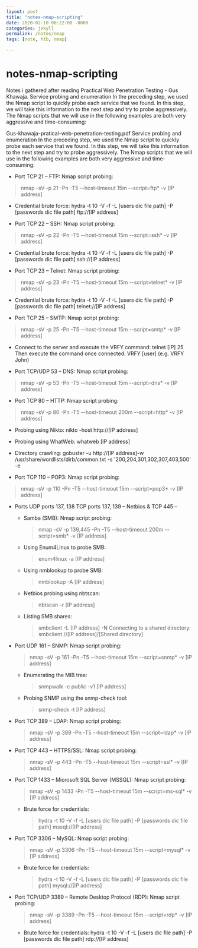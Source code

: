 ```yaml
---
layout: post
title: "notes-nmap-scripting"
date: 2020-02-10 00:22:00 -0000
categories: jekyll
permalink: /notes/nmap
tags: [note, htb, nmap]

---
```


# notes-nmap-scripting
Notes i gathered after reading Practical Web Penetration Testing - Gus Khawaja. Service probing and enumeration In the preceding step, we used the Nmap script to quickly probe each service that we found. In this step, we will take this information to the next step and try to probe aggressively. The Nmap scripts that we will use in the following examples are both very aggressive and time-consuming: 

Gus-khawaja-pratical-web-penetration-testing.pdf
Service probing and enumeration In the preceding step, we used the Nmap script to quickly probe each service that we found. In this step, we will take this information to the next step and try to probe aggressively. The Nmap scripts that we will use in the following examples are both very aggressive and time-consuming: 

- Port TCP 21 – FTP: Nmap script probing: 
> nmap -sV -p 21 -Pn -T5 --host-timeout 15m --script=ftp* -v [IP address] 
  - Credential brute force: hydra -t 10 -V -f -L [users dic file path] -P [passwords dic file path] ftp://[IP address] 

- Port TCP 22 – SSH: Nmap script probing: 
> nmap -sV -p 22 -Pn -T5 --host-timeout 15m --script=ssh* -v [IP address] 
  - Credential brute force: hydra -t 10 -V -f -L [users dic file path] -P [passwords dic file path] ssh://[IP address] 

- Port TCP 23 – Telnet: Nmap script probing: 
> nmap -sV -p 23 -Pn -T5 --host-timeout 15m --script=telnet* -v [IP address] 
  - Credential brute force: hydra -t 10 -V -f -L [users dic file path] -P [passwords dic file path] telnet://[IP address]

- Port TCP 25 – SMTP: Nmap script probing: 
> nmap -sV -p 25 -Pn -T5 --host-timeout 15m --script=smtp* -v [IP address] 
  - Connect to the server and execute the VRFY command: telnet [IP] 25 Then execute the command once connected: VRFY [user] (e.g. VRFY John) 

- Port TCP/UDP 53 – DNS: Nmap script probing: 
> nmap -sV -p 53 -Pn -T5 --host-timeout 15m --script=dns* -v [IP address] 

- Port TCP 80 – HTTP: Nmap script probing: 
> nmap -sV -p 80 -Pn -T5 --host-timeout 200m --script=http* -v [IP address] 

  - Probing using Nikto: nikto -host http://[IP address] 
  - Probing using WhatWeb: whatweb [IP address] 
  - Directory crawling: gobuster -u http://[IP address]-w /usr/share/wordlists/dirb/common.txt -s '200,204,301,302,307,403,500' -e 

- Port TCP 110 – POP3: Nmap script probing: 
> nmap -sV -p 110 -Pn -T5 --host-timeout 15m --script=pop3* -v [IP address] 

- Ports UDP ports 137, 138 TCP ports 137, 139 – Netbios & TCP 445 – 
  - Samba (SMB): Nmap script probing: 
    > nmap -sV -p 139,445 -Pn -T5 --host-timeout 200m --script=smb* -v [IP address] 
  - Using Enum4Linux to probe SMB: 
    > enum4linux -a [IP address] 
  - Using nmblookup to probe SMB: 
    > nmblookup -A [IP address] 
  - Netbios probing using nbtscan: 
    > nbtscan -r [IP address] 
  - Listing SMB shares: 
    > smbclient -L [IP address] -N Connecting to a shared directory: smbclient //[IP address]/[Shared directory] 

- Port UDP 161 – SNMP: Nmap script probing: 
    > nmap -sV -p 161 -Pn -T5 --host-timeout 15m --script=snmp* -v [IP address] 
  - Enumerating the MIB tree: 
    > snmpwalk -c public -v1 [IP address] 
  - Probing SNMP using the snmp-check tool: 
    > snmp-check -t [IP address] 

- Port TCP 389 – LDAP: Nmap script probing: 
  > nmap -sV -p 389 -Pn -T5 --host-timeout 15m --script=ldap* -v [IP address] 

- Port TCP 443 – HTTPS/SSL: Nmap script probing: 
  > nmap -sV -p 443 -Pn -T5 --host-timeout 15m --script=ssl* -v [IP address] 

- Port TCP 1433 – Microsoft SQL Server (MSSQL): Nmap script probing: 
  > nmap -sV -p 1433 -Pn -T5 --host-timeout 15m --script=ms-sql* -v [IP address] 
  - Brute force for credentials: 
    > hydra -t 10 -V -f -L [users dic file path] -P [passwords dic file path] mssql://[IP address] 

- Port TCP 3306 – MySQL: Nmap script probing: 
  > nmap -sV -p 3306 -Pn -T5 --host-timeout 15m --script=mysql* -v [IP address] 
  - Brute force for credentials:
    > hydra -t 10 -V -f -L [users dic file path] -P [passwords dic file path] mysql://[IP address] 

- Port TCP/UDP 3389 – Remote Desktop Protocol (RDP): Nmap script probing: 
  > nmap -sV -p 3389 -Pn -T5 --host-timeout 15m --script=rdp* -v [IP address] 
  - Brute force for credentials: hydra -t 10 -V -f -L [users dic file path] -P [passwords dic file path] rdp://[IP address]
